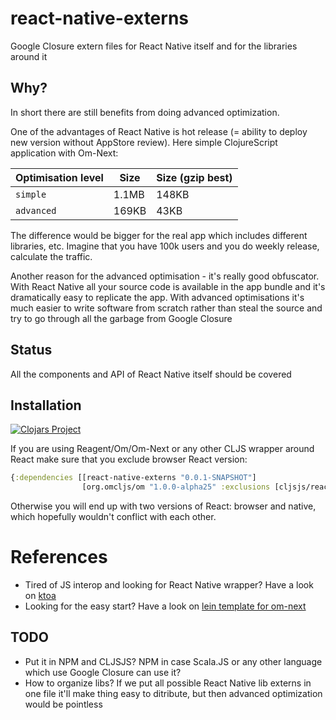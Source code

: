 # react-native-externs

Google Closure extern files for React Native itself and for the
libraries around it

## Why?

In short there are still benefits from doing advanced optimization.

One of the advantages of React Native is hot release (= ability to
deploy new version without AppStore review). Here simple ClojureScript
application with Om-Next:

|  Optimisation level    |  Size      | Size (gzip best)      |
|------------------------|----------- |-----------------------|
|  `simple`              | 1.1MB      | 148KB                 |
|  `advanced`            | 169KB      | 43KB                  |

The difference would be bigger for the real app which includes
different libraries, etc. Imagine that you have 100k users and you do
weekly release, calculate the traffic.

Another reason for the advanced optimisation - it's really good
obfuscator. With React Native all your source code is available in the
app bundle and it's dramatically easy to replicate the app. With
advanced optimisations it's much easier to write software from scratch
rather than steal the source and try to go through all the garbage
from Google Closure

## Status

All the components and API of React Native itself should be covered

## Installation

[![Clojars Project](http://clojars.org/react-native-externs/latest-version.svg)](http://clojars.org/react-native-externs)

If you are using Reagent/Om/Om-Next or any other CLJS wrapper around React make sure that you exclude browser React version:

``` clojure
{:dependencies [[react-native-externs "0.0.1-SNAPSHOT"]
                [org.omcljs/om "1.0.0-alpha25" :exclusions [cljsjs/react cljsjs/react-dom]]]
```

Otherwise you will end up with two versions of React: browser and native, which hopefully wouldn't conflict with each other.

# References

- Tired of JS interop and looking for React Native wrapper? Have a look on [ktoa](https://github.com/artemyarulin/ktoa)
- Looking for the easy start? Have a look on [lein template for om-next](https://github.com/artemyarulin/om-next-cross-platform-template)

## TODO

- Put it in NPM and CLJSJS? NPM in case Scala.JS or any other language
  which use Google Closure can use it?
- How to organize libs? If we put all possible React Native lib
  externs in one file it'll make thing easy to ditribute, but then
  advanced optimization would be pointless
